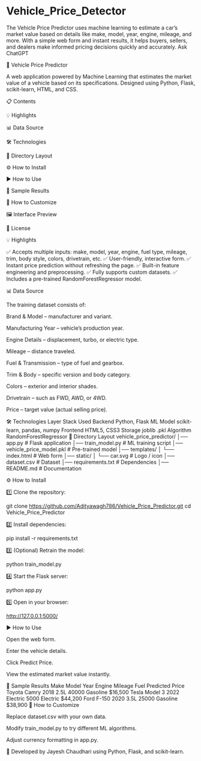 # Vehicle_Price_Detector
The Vehicle Price Predictor uses machine learning to estimate a car’s market value based on details like make, model, year, engine, mileage, and more. With a simple web form and instant results, it helps buyers, sellers, and dealers make informed pricing decisions quickly and accurately. Ask ChatGPT

🚗 Vehicle Price Predictor








A web application powered by Machine Learning that estimates the market value of a vehicle based on its specifications.
Designed using Python, Flask, scikit-learn, HTML, and CSS.

📋 Contents

💡 Highlights

📊 Data Source

🛠 Technologies

📂 Directory Layout

⚙ How to Install

▶ How to Use

📌 Sample Results

🎯 How to Customize

🖼 Interface Preview

📜 License

💡 Highlights

✅ Accepts multiple inputs: make, model, year, engine, fuel type, mileage, trim, body style, colors, drivetrain, etc.
✅ User-friendly, interactive form.
✅ Instant price prediction without refreshing the page.
✅ Built-in feature engineering and preprocessing.
✅ Fully supports custom datasets.
✅ Includes a pre-trained RandomForestRegressor model.

📊 Data Source

The training dataset consists of:

Brand & Model – manufacturer and variant.

Manufacturing Year – vehicle’s production year.

Engine Details – displacement, turbo, or electric type.

Mileage – distance traveled.

Fuel & Transmission – type of fuel and gearbox.

Trim & Body – specific version and body category.

Colors – exterior and interior shades.

Drivetrain – such as FWD, AWD, or 4WD.

Price – target value (actual selling price).

🛠 Technologies
Layer	Stack Used
Backend	Python, Flask
ML Model	scikit-learn, pandas, numpy
Frontend	HTML5, CSS3
Storage	joblib .pkl
Algorithm	RandomForestRegressor
📂 Directory Layout
vehicle_price_predictor/
│── app.py                # Flask application
│── train_model.py         # ML training script
│── vehicle_price_model.pkl # Pre-trained model
│── templates/
│    └── index.html        # Web form
│── static/
│    └── car.svg           # Logo / icon
│── dataset.csv            # Dataset
│── requirements.txt       # Dependencies
│── README.md              # Documentation

⚙ How to Install

1️⃣ Clone the repository:

git clone https://github.com/Adityawagh786/Vehicle_Price_Predictor.git
cd Vehicle_Price_Predictor


2️⃣ Install dependencies:

pip install -r requirements.txt


3️⃣ (Optional) Retrain the model:

python train_model.py


4️⃣ Start the Flask server:

python app.py


5️⃣ Open in your browser:

http://127.0.0.1:5000/

▶ How to Use

Open the web form.

Enter the vehicle details.

Click Predict Price.

View the estimated market value instantly.

📌 Sample Results
Make	Model	Year	Engine	Mileage	Fuel	Predicted Price
Toyota	Camry	2018	2.5L	40000	Gasoline	$16,500
Tesla	Model 3	2022	Electric	5000	Electric	$44,200
Ford	F-150	2020	3.5L	25000	Gasoline	$38,900
🎯 How to Customize

Replace dataset.csv with your own data.

Modify train_model.py to try different ML algorithms.

Adjust currency formatting in app.py.

🙌 Developed by Jayesh Chaudhari using Python, Flask, and scikit-learn.
